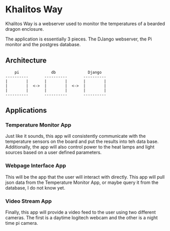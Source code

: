 # Khalitos Way

Khalitos Way is a webserver used to monitor the temperatures of a bearded dragon enclosure. 

The application is essentially 3 pieces. The DJango webserver, the Pi monitor and the postgres database.

## Architecture

```
    pi              db              Django
----------       ----------       ----------
|        |       |        |       |        |
|        |  <->  |        |  <->  |        |
|        |       |        |       |        |
----------       ----------       ----------
```

## Applications

### Temperature Monitor App

Just like it sounds, this app will consistently communicate with the temperature sensors on the
board and put the results into teh data base. Additionally, the app will also control power to
the heat lamps and light sources based on a user defined parameters.

### Webpage Interface App

This will be the app that the user will interact with directly. This app will pull json data from
the Temperature Monitor App, or maybe query it from the database, I do not know yet.

### Video Stream App

Finally, this app will provide a video feed to the user using two different cameras. The first is a
daytime logitech webcam and the other is a night time pi camera.

